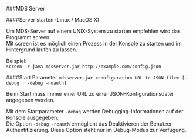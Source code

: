 ###MDS Server

####Server starten (Linux / MacOS X)

Um MDS-Server auf einem UNIX-System zu starten empfehlen wird das Programm screen.  
Mit screen ist es möglich einen Prozess in der Konsole zu starten und im Hintergrund laufen zu lassen.  

Beispiel:  
```screen -r java mdsserver.jar http://example.com/config.json```

####Start Parameter
```mdsserver.jar <configuration URL to JSON file> [-debug | -debug -noauth]```

Beim Start muss immer einer URL zu einer JSON-Konfigurationsdatei angegeben werden.  

Mit dem Startparameter ```-debug``` werden Debugging-Informationen auf der Konsole ausgegeben.  
Die Option ```-debug -noauth``` ermöglicht das Deaktivieren der Benutzer-Authentifizierung. Diese Option steht nur im Debug-Modus zur Verfügung.
